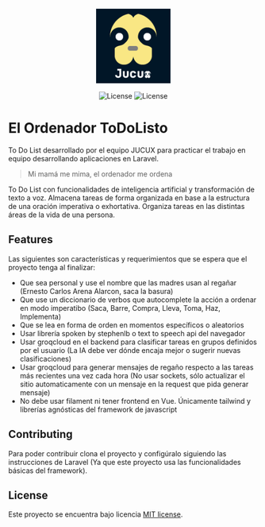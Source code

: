 <p align="center"><a href="https://laravel.com" target="_blank"><img src="./docs/assets/jucux.png" width="150" alt="Laravel Logo"></a></p>

<p align="center">
<img src="https://img.shields.io/badge/license-MIT-green" alt="License"></img>
<img src="https://img.shields.io/badge/powered_by-Laravel-red" alt="License"></img>
</p>

# El Ordenador ToDoListo

To Do List desarrollado por el equipo JUCUX para practicar el trabajo en equipo desarrollando aplicaciones en Laravel.

> Mi mamá me mima, el ordenador me ordena

To Do List con funcionalidades de inteligencia artificial y transformación de texto a voz. 
Almacena tareas de forma organizada en base a la estructura de una oración imperativa o exhortativa.
Organiza tareas en las distintas áreas de la vida de una persona.

## Features

Las siguientes son características y requerimientos que se espera que el proyecto tenga al finalizar:

- Que sea personal y use el nombre que las madres usan al regañar (Ernesto Carlos Arena Alarcon, saca la basura)
- Que use un diccionario de verbos que autocomplete la acción a ordenar en modo imperatibo (Saca, Barre, Compra, Lleva, Toma, Haz, Implementa)
- Que se lea en forma de orden en momentos específicos o aleatorios
- Usar librería spoken by stephenlb o text to speech api del navegador
- Usar groqcloud en el backend para clasificar tareas en grupos definidos por el usuario (La IA debe ver dónde encaja mejor o sugerir nuevas clasificaciones)
- Usar groqcloud para generar mensajes de regaño respecto a las tareas más recientes una vez cada hora (No usar sockets, sólo actualizar el sitio automaticamente con un mensaje en la request que pida generar mensaje)
- No debe usar filament ni tener frontend en Vue. Únicamente tailwind y librerías agnósticas del framework de javascript

## Contributing

Para poder contribuir clona el proyecto y configúralo siguiendo las instrucciones de Laravel (Ya que este proyecto usa las funcionalidades básicas del framework).

## License

Este proyecto se encuentra bajo licencia [MIT license](https://opensource.org/licenses/MIT).
